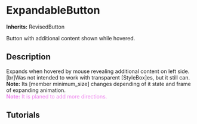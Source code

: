# ExpandableButton

**Inherits:** RevisedButton
  
Button with additional content shown while hovered.  

## Description 
  
Expands when hovered by mouse revealing additional content on left side.[br]Was not intended to work with transparent [StyleBox]es, but it still can.  
**Note:** Its [member minimum_size] changes depending of it state and frame of expanding animation.  
<span style="color:Violet;">**Note:** It is planed to add more directions.</span>  

## Tutorials 

	